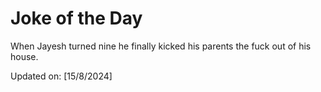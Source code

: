 # Joke of the Day

<!-- #joke -->
When Jayesh turned nine he finally kicked his parents the fuck out of his house.

Updated on: [15/8/2024]
<!-- #jokeEnd -->